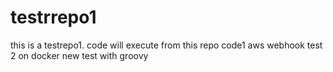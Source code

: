 # testrrepo1
this is a testrepo1. code will execute from this repo
code1 
aws webhook test 2 on docker
new test with groovy
